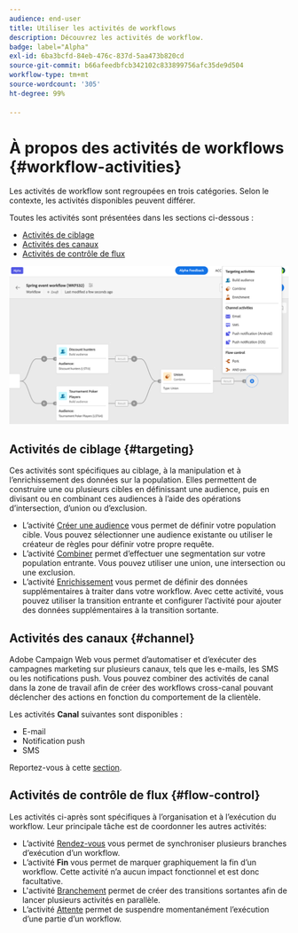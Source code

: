 ```yaml
---
audience: end-user
title: Utiliser les activités de workflows
description: Découvrez les activités de workflow.
badge: label="Alpha"
exl-id: 6ba3bcfd-84eb-476c-837d-5aa473b820cd
source-git-commit: b66afeedbfcb342102c833899756afc35de9d504
workflow-type: tm+mt
source-wordcount: '305'
ht-degree: 99%

---
```



# À propos des activités de workflows {#workflow-activities}

Les activités de workflow sont regroupées en trois catégories. Selon le contexte, les activités disponibles peuvent différer.

Toutes les activités sont présentées dans les sections ci-dessous :

* [Activités de ciblage](#targeting)
* [Activités des canaux](#channel)
* [Activités de contrôle de flux](#flow-control)

![](../assets/workflow-activities.png)

## Activités de ciblage {#targeting}

Ces activités sont spécifiques au ciblage, à la manipulation et à l’enrichissement des données sur la population. Elles permettent de construire une ou plusieurs cibles en définissant une audience, puis en divisant ou en combinant ces audiences à l’aide des opérations d’intersection, d’union ou d’exclusion.

* L’activité [Créer une audience](build-audience.md) vous permet de définir votre population cible. Vous pouvez sélectionner une audience existante ou utiliser le créateur de règles pour définir votre propre requête.
* L’activité [Combiner](combine.md) permet d’effectuer une segmentation sur votre population entrante. Vous pouvez utiliser une union, une intersection ou une exclusion.
* L’activité [Enrichissement](enrichment.md) vous permet de définir des données supplémentaires à traiter dans votre workflow. Avec cette activité, vous pouvez utiliser la transition entrante et configurer l’activité pour ajouter des données supplémentaires à la transition sortante.

## Activités des canaux {#channel}

Adobe Campaign Web vous permet d’automatiser et d’exécuter des campagnes marketing sur plusieurs canaux, tels que les e-mails, les SMS ou les notifications push. Vous pouvez combiner des activités de canal dans la zone de travail afin de créer des workflows cross-canal pouvant déclencher des actions en fonction du comportement de la clientèle.

Les activités **Canal** suivantes sont disponibles :

* E-mail
* Notification push
* SMS

Reportez-vous à cette [section](enrichment.md).

## Activités de contrôle de flux {#flow-control}

Les activités ci-après sont spécifiques à l’organisation et à l’exécution du workflow. Leur principale tâche est de coordonner les autres activités:

* L’activité [Rendez-vous](and-join.md) vous permet de synchroniser plusieurs branches d’exécution d’un workflow.
* L’activité **Fin** vous permet de marquer graphiquement la fin d’un workflow. Cette activité n’a aucun impact fonctionnel et est donc facultative.
* L&#39;activité [Branchement](fork.md) permet de créer des transitions sortantes afin de lancer plusieurs activités en parallèle.
* L’activité [Attente](wait.md) permet de suspendre momentanément l’exécution d’une partie d’un workflow.

<!--
## Data management activities {#data-management}

overview: what they're used for
which use case you can perform with them

list available activites + short description + ref to section
-->

